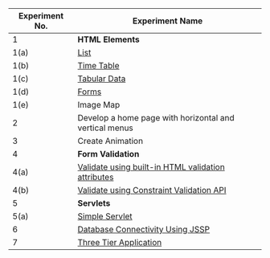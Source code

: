 | **Experiment No.** | **Experiment Name**                                                                                       |
| -------------------| ----------------------------------------------------------------------------------------------------------|
| 1                  | **HTML Elements**                                                                                         |
| 1(a)               | [List](https://github.com/madhuamarnath/WebTechnologyLabDemo/blob/master/IPLab_AY2022-23/listdemo.html/)  |
| 1(b)               | [Time Table](https://github.com/madhuamarnath/WebTechnologyLabDemo/blob/master/IPLab_AY2022-23/timetable.html)|
| 1(c)               | [Tabular Data](https://github.com/madhuamarnath/WebTechnologyLabDemo/blob/master/IPLab_AY2022-23/table/table.html)|
| 1(d)               | [Forms](https://github.com/madhuamarnath/WebTechnologyLabDemo/blob/master/IPLab_AY2022-23/formsdemo.html)                                                    |
| 1(e)               | Image Map                                                |
| 2                  | Develop a home page with horizontal and vertical menus   |
| 3                  | Create Animation                                         |
| 4                  | **Form Validation**                                      |
| 4(a)               | [Validate using built-in HTML validation attributes](https://github.com/madhuamarnath/WebTechnologyLabDemo/blob/master/IPLab_AY2022-23/built-inFormValidation.html)       |
| 4(b)               | [Validate using Constraint Validation API](https://github.com/madhuamarnath/WebTechnologyLabDemo/blob/master/IPLab_AY2022-23/formValidation/studentform.html)                 |
| 5                  | **Servlets** |
| 5(a) | [Simple Servlet](https://github.com/madhuamarnath/InternetProgramming/tree/master/IPLab_AY2022-23/Servlets/SimpleServlet) |
| 6 | [Database Connectivity Using JSSP](https://github.com/madhuamarnath/InternetProgramming/tree/master/IPLab_AY2022-23/JSP) |
| 7 | [Three Tier Application](https://github.com/madhuamarnath/InternetProgramming/tree/master/IPLab_AY2022-23/ThreeTierApplication) |
